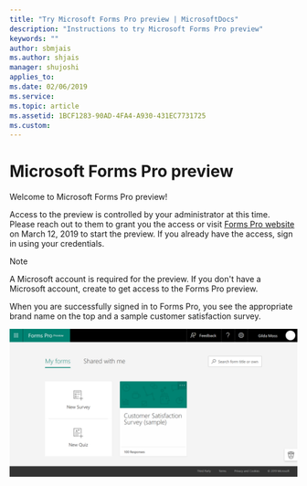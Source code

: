 ```yaml
---
title: "Try Microsoft Forms Pro preview | MicrosoftDocs"
description: "Instructions to try Microsoft Forms Pro preview"
keywords: ""
author: sbmjais
ms.author: shjais
manager: shujoshi
applies_to: 
ms.date: 02/06/2019
ms.service: 
ms.topic: article
ms.assetid: 1BCF1283-90AD-4FA4-A930-431EC7731725
ms.custom: 
---
```


# Microsoft Forms Pro preview

Welcome to Microsoft Forms Pro preview! 

Access to the preview is controlled by your administrator at this time. Please reach out to them to grant you the access or visit [Forms Pro website](http://aka.ms/formspro) on March 12, 2019 to start the preview. If you already have the access, sign in using your credentials.

> [!NOTE]
> A Microsoft account is required for the preview. If you don't have a Microsoft account, create to get access to the Forms Pro preview.

When you are successfully signed in to Forms Pro, you see the appropriate brand name on the top and a sample customer satisfaction survey.

![Home page](media/home.png "Home page")  

